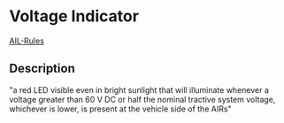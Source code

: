 # Voltage Indicator

[AIL-Rules](https://www.formulastudent.de/uploads/media/FS-Rules_2017_V1.1.pdf#subsubsection.4.3.4.9)

## Description

"a red LED visible even in bright sunlight that will 
illuminate whenever a voltage greater than 60 V DC 
or half the nominal tractive system voltage, 
whichever is lower, is present at the vehicle side of the AIRs"

